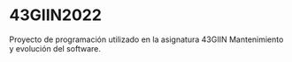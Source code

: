 # 43GIIN2022
Proyecto de programación utilizado en la asignatura 43GIIN Mantenimiento y evolución del software.

